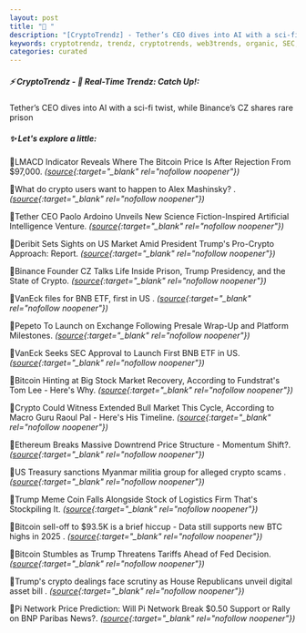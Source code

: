 ```yaml
---
layout: post
title: "🌇 "
description: "[CryptoTrendz] - Tether’s CEO dives into AI with a sci-fi twist, while Binance’s CZ shares rare prison"
keywords: cryptotrendz, trendz, cryptotrends, web3trends, organic, SEC, BTC, Myanmar, Trump, CEO, Market, Network, digital, Pi, crypto, Bitcoin
categories: curated
---
```


##### ⚡ CryptoTrendz - 📌 *Real-Time Trendz: Catch Up!:*

Tether’s CEO dives into AI with a sci-fi twist, while Binance’s CZ shares rare prison

##### ✨ *Let's explore a little:*


🔹LMACD Indicator Reveals Where The Bitcoin Price Is After Rejection From $97,000. *([source](https://s.avyag.com/40yz){:target="_blank" rel="nofollow noopener"})*

🔹What do crypto users want to happen to Alex Mashinsky? . *([source](https://s.avyag.com/iudi){:target="_blank" rel="nofollow noopener"})*

🔹Tether CEO Paolo Ardoino Unveils New Science Fiction-Inspired Artificial Intelligence Venture. *([source](https://s.avyag.com/vbek){:target="_blank" rel="nofollow noopener"})*

🔹Deribit Sets Sights on US Market Amid President Trump's Pro-Crypto Approach: Report. *([source](https://s.avyag.com/5a0u){:target="_blank" rel="nofollow noopener"})*

🔹Binance Founder CZ Talks Life Inside Prison, Trump Presidency, and the State of Crypto. *([source](https://s.avyag.com/hju3){:target="_blank" rel="nofollow noopener"})*

🔹VanEck files for BNB ETF, first in US . *([source](https://s.avyag.com/caoi){:target="_blank" rel="nofollow noopener"})*

🔹Pepeto To Launch on Exchange Following Presale Wrap-Up and Platform Milestones. *([source](https://s.avyag.com/fwps){:target="_blank" rel="nofollow noopener"})*

🔹VanEck Seeks SEC Approval to Launch First BNB ETF in US. *([source](https://s.avyag.com/y23r){:target="_blank" rel="nofollow noopener"})*

🔹Bitcoin Hinting at Big Stock Market Recovery, According to Fundstrat's Tom Lee - Here's Why. *([source](https://s.avyag.com/xhry){:target="_blank" rel="nofollow noopener"})*

🔹Crypto Could Witness Extended Bull Market This Cycle, According to Macro Guru Raoul Pal - Here's His Timeline. *([source](https://s.avyag.com/j4zv){:target="_blank" rel="nofollow noopener"})*

🔹Ethereum Breaks Massive Downtrend Price Structure - Momentum Shift?. *([source](https://s.avyag.com/jnzi){:target="_blank" rel="nofollow noopener"})*

🔹US Treasury sanctions Myanmar militia group for alleged crypto scams . *([source](https://s.avyag.com/al9c){:target="_blank" rel="nofollow noopener"})*

🔹Trump Meme Coin Falls Alongside Stock of Logistics Firm That's Stockpiling It. *([source](https://s.avyag.com/yad4){:target="_blank" rel="nofollow noopener"})*

🔹Bitcoin sell-off to $93.5K is a brief hiccup - Data still supports new BTC highs in 2025 . *([source](https://s.avyag.com/1cbp){:target="_blank" rel="nofollow noopener"})*

🔹Bitcoin Stumbles as Trump Threatens Tariffs Ahead of Fed Decision. *([source](https://s.avyag.com/23fe){:target="_blank" rel="nofollow noopener"})*

🔹Trump's crypto dealings face scrutiny as House Republicans unveil digital asset bill . *([source](https://s.avyag.com/kt07){:target="_blank" rel="nofollow noopener"})*

🔹Pi Network Price Prediction: Will Pi Network Break $0.50 Support or Rally on BNP Paribas News?. *([source](https://s.avyag.com/7ouy){:target="_blank" rel="nofollow noopener"})*
